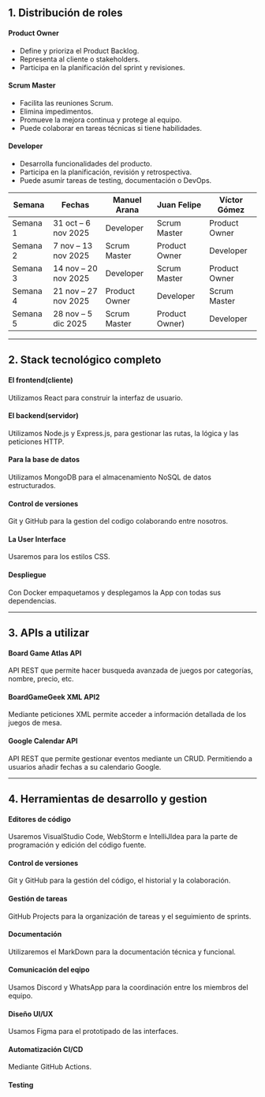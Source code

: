 ## 1. Distribución de roles  
#### Product Owner  
- Define y prioriza el Product Backlog.
- Representa al cliente o stakeholders.
- Participa en la planificación del sprint y revisiones.

#### Scrum Master
- Facilita las reuniones Scrum.
- Elimina impedimentos.
- Promueve la mejora continua y protege al equipo.
- Puede colaborar en tareas técnicas si tiene habilidades.

#### Developer
- Desarrolla funcionalidades del producto.
- Participa en la planificación, revisión y retrospectiva.
- Puede asumir tareas de testing, documentación o DevOps.

| Semana   | Fechas                      | Manuel Arana     | Juan Felipe       | Víctor Gómez       |
|----------|-----------------------------|------------------|-------------------|---------------------|
| Semana 1 | 31 oct – 6 nov 2025         | Developer         | Scrum Master      | Product Owner       |
| Semana 2 | 7 nov – 13 nov 2025         | Scrum Master      | Product Owner     | Developer           |
| Semana 3 | 14 nov – 20 nov 2025        | Developer         | Scrum Master      | Product Owner       |
| Semana 4 | 21 nov – 27 nov 2025        | Product Owner     | Developer     | Scrum Master       |
| Semana 5 | 28 nov – 5 dic 2025         | Scrum Master     | Product Owner)     | Developer       |

---

## 2. Stack tecnológico completo
#### El frontend(cliente)
Utilizamos React para construir la interfaz de usuario.

#### El backend(servidor)
Utilizamos Node.js y Express.js, para gestionar las rutas, la lógica y las peticiones HTTP.

#### Para la base de datos
Utilizamos MongoDB para el almacenamiento NoSQL de datos estructurados.

#### Control de versiones
Git y GitHub para la gestion del codigo colaborando entre nosotros.

#### La User Interface
Usaremos para los estilos CSS.

#### Despliegue
Con Docker empaquetamos y desplegamos la App con todas sus dependencias.

---

## 3. APIs a utilizar
#### Board Game Atlas API
API REST que permite hacer busqueda avanzada de juegos por categorías, nombre, precio, etc.

#### BoardGameGeek XML API2
Mediante peticiones XML permite acceder a información detallada de los juegos de mesa.

#### Google Calendar API
API REST que permite gestionar eventos mediante un CRUD. Permitiendo a usuarios añadir fechas a su calendario Google.

---

## 4. Herramientas de desarrollo y gestion
#### Editores de código
Usaremos VisualStudio Code, WebStorm e IntelliJIdea para la parte de programación y edición del código fuente.

#### Control de versiones
Git y GitHub para la gestión del código, el historial y la colaboración.

#### Gestión de tareas
GitHub Projects para la organización de tareas y el seguimiento de sprints.

#### Documentación
Utilizaremos el MarkDown para la documentación técnica y funcional.

#### Comunicación del eqipo
Usamos Discord y WhatsApp para la coordinación entre los miembros del equipo.

#### Diseño UI/UX
Usamos Figma para el prototipado de las interfaces.

#### Automatización CI/CD
Mediante GitHub Actions.

#### Testing


